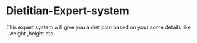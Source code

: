 # Dietitian-Expert-system
This expert system will give you a diet plan based on your some details like ..weight ,height etc.
